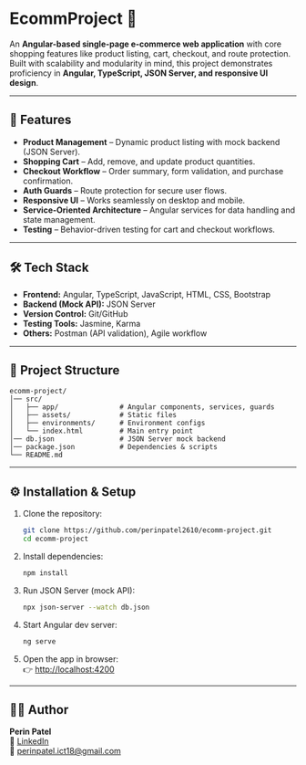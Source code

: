 # EcommProject 🛒
An **Angular-based single-page e-commerce web application** with core shopping features like product listing, cart, checkout, and route protection. Built with scalability and modularity in mind, this project demonstrates proficiency in **Angular, TypeScript, JSON Server, and responsive UI design**.

---

## 🚀 Features
- **Product Management** – Dynamic product listing with mock backend (JSON Server).
- **Shopping Cart** – Add, remove, and update product quantities.
- **Checkout Workflow** – Order summary, form validation, and purchase confirmation.
- **Auth Guards** – Route protection for secure user flows.
- **Responsive UI** – Works seamlessly on desktop and mobile.
- **Service-Oriented Architecture** – Angular services for data handling and state management.
- **Testing** – Behavior-driven testing for cart and checkout workflows.

---

## 🛠️ Tech Stack
- **Frontend:** Angular, TypeScript, JavaScript, HTML, CSS, Bootstrap
- **Backend (Mock API):** JSON Server
- **Version Control:** Git/GitHub
- **Testing Tools:** Jasmine, Karma
- **Others:** Postman (API validation), Agile workflow

---

## 📂 Project Structure
```
ecomm-project/
│── src/
│   ├── app/               # Angular components, services, guards
│   ├── assets/            # Static files
│   ├── environments/      # Environment configs
│   └── index.html         # Main entry point
│── db.json                # JSON Server mock backend
│── package.json           # Dependencies & scripts
└── README.md
```

---

## ⚙️ Installation & Setup
1. Clone the repository:
   ```bash
   git clone https://github.com/perinpatel2610/ecomm-project.git
   cd ecomm-project
   ```

2. Install dependencies:
   ```bash
   npm install
   ```

3. Run JSON Server (mock API):
   ```bash
   npx json-server --watch db.json
   ```

4. Start Angular dev server:
   ```bash
   ng serve
   ```

5. Open the app in browser:  
   👉 [http://localhost:4200](http://localhost:4200)

---


## 👨‍💻 Author
**Perin Patel**  
🔗 [LinkedIn](http://www.linkedin.com/in/perin-patel-783904209)  
📧 perinpatel.ict18@gmail.com  

